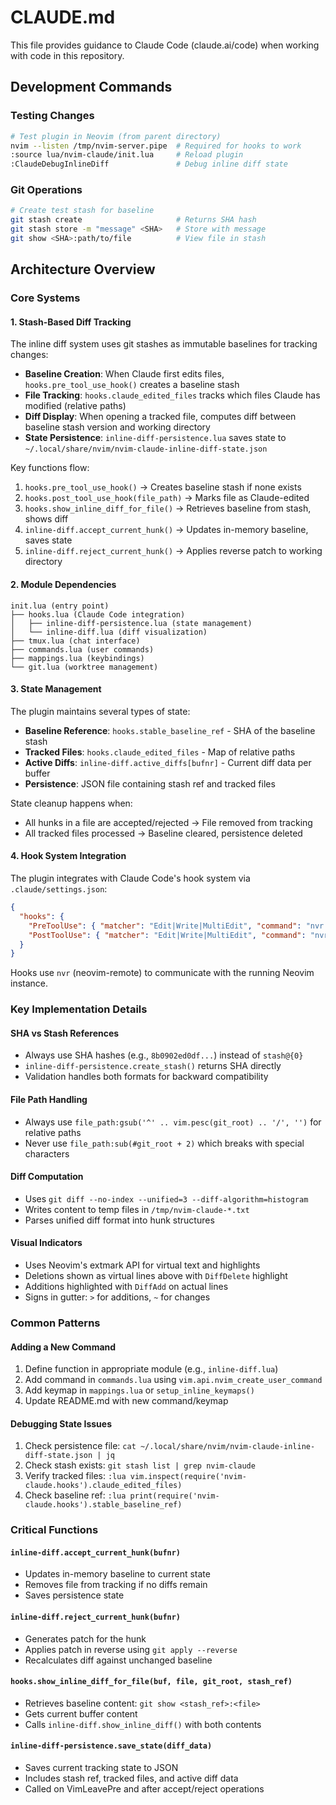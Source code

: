 # CLAUDE.md

This file provides guidance to Claude Code (claude.ai/code) when working with code in this repository.

## Development Commands

### Testing Changes
```bash
# Test plugin in Neovim (from parent directory)
nvim --listen /tmp/nvim-server.pipe  # Required for hooks to work
:source lua/nvim-claude/init.lua     # Reload plugin
:ClaudeDebugInlineDiff               # Debug inline diff state
```

### Git Operations
```bash
# Create test stash for baseline
git stash create                     # Returns SHA hash
git stash store -m "message" <SHA>   # Store with message
git show <SHA>:path/to/file          # View file in stash
```

## Architecture Overview

### Core Systems

#### 1. Stash-Based Diff Tracking
The inline diff system uses git stashes as immutable baselines for tracking changes:

- **Baseline Creation**: When Claude first edits files, `hooks.pre_tool_use_hook()` creates a baseline stash
- **File Tracking**: `hooks.claude_edited_files` tracks which files Claude has modified (relative paths)
- **Diff Display**: When opening a tracked file, computes diff between baseline stash version and working directory
- **State Persistence**: `inline-diff-persistence.lua` saves state to `~/.local/share/nvim/nvim-claude-inline-diff-state.json`

Key functions flow:
1. `hooks.pre_tool_use_hook()` → Creates baseline stash if none exists
2. `hooks.post_tool_use_hook(file_path)` → Marks file as Claude-edited
3. `hooks.show_inline_diff_for_file()` → Retrieves baseline from stash, shows diff
4. `inline-diff.accept_current_hunk()` → Updates in-memory baseline, saves state
5. `inline-diff.reject_current_hunk()` → Applies reverse patch to working directory

#### 2. Module Dependencies
```
init.lua (entry point)
├── hooks.lua (Claude Code integration)
│   ├── inline-diff-persistence.lua (state management)
│   └── inline-diff.lua (diff visualization)
├── tmux.lua (chat interface)
├── commands.lua (user commands)
├── mappings.lua (keybindings)
└── git.lua (worktree management)
```

#### 3. State Management
The plugin maintains several types of state:

- **Baseline Reference**: `hooks.stable_baseline_ref` - SHA of the baseline stash
- **Tracked Files**: `hooks.claude_edited_files` - Map of relative paths
- **Active Diffs**: `inline-diff.active_diffs[bufnr]` - Current diff data per buffer
- **Persistence**: JSON file containing stash ref and tracked files

State cleanup happens when:
- All hunks in a file are accepted/rejected → File removed from tracking
- All tracked files processed → Baseline cleared, persistence deleted

#### 4. Hook System Integration
The plugin integrates with Claude Code's hook system via `.claude/settings.json`:

```json
{
  "hooks": {
    "PreToolUse": { "matcher": "Edit|Write|MultiEdit", "command": "nvr --remote-expr..." },
    "PostToolUse": { "matcher": "Edit|Write|MultiEdit", "command": "nvr --remote-send..." }
  }
}
```

Hooks use `nvr` (neovim-remote) to communicate with the running Neovim instance.

### Key Implementation Details

#### SHA vs Stash References
- Always use SHA hashes (e.g., `8b0902ed0df...`) instead of `stash@{0}`
- `inline-diff-persistence.create_stash()` returns SHA directly
- Validation handles both formats for backward compatibility

#### File Path Handling
- Always use `file_path:gsub('^' .. vim.pesc(git_root) .. '/', '')` for relative paths
- Never use `file_path:sub(#git_root + 2)` which breaks with special characters

#### Diff Computation
- Uses `git diff --no-index --unified=3 --diff-algorithm=histogram`
- Writes content to temp files in `/tmp/nvim-claude-*.txt`
- Parses unified diff format into hunk structures

#### Visual Indicators
- Uses Neovim's extmark API for virtual text and highlights
- Deletions shown as virtual lines above with `DiffDelete` highlight
- Additions highlighted with `DiffAdd` on actual lines
- Signs in gutter: `>` for additions, `~` for changes

### Common Patterns

#### Adding a New Command
1. Define function in appropriate module (e.g., `inline-diff.lua`)
2. Add command in `commands.lua` using `vim.api.nvim_create_user_command`
3. Add keymap in `mappings.lua` or `setup_inline_keymaps()`
4. Update README.md with new command/keymap

#### Debugging State Issues
1. Check persistence file: `cat ~/.local/share/nvim/nvim-claude-inline-diff-state.json | jq`
2. Check stash exists: `git stash list | grep nvim-claude`
3. Verify tracked files: `:lua vim.inspect(require('nvim-claude.hooks').claude_edited_files)`
4. Check baseline ref: `:lua print(require('nvim-claude.hooks').stable_baseline_ref)`

### Critical Functions

#### `inline-diff.accept_current_hunk(bufnr)`
- Updates in-memory baseline to current state
- Removes file from tracking if no diffs remain
- Saves persistence state

#### `inline-diff.reject_current_hunk(bufnr)`
- Generates patch for the hunk
- Applies patch in reverse using `git apply --reverse`
- Recalculates diff against unchanged baseline

#### `hooks.show_inline_diff_for_file(buf, file, git_root, stash_ref)`
- Retrieves baseline content: `git show <stash_ref>:<file>`
- Gets current buffer content
- Calls `inline-diff.show_inline_diff()` with both contents

#### `inline-diff-persistence.save_state(diff_data)`
- Saves current tracking state to JSON
- Includes stash ref, tracked files, and active diff data
- Called on VimLeavePre and after accept/reject operations
